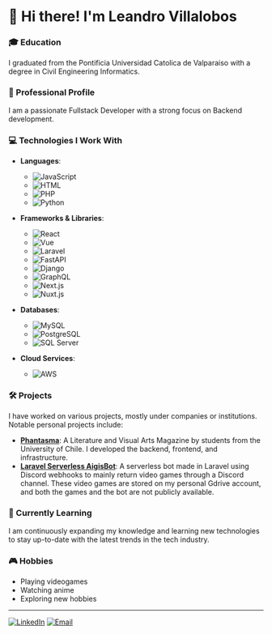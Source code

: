# 👋 Hi there! I'm Leandro Villalobos

### 🎓 Education
I graduated from the Pontificia Universidad Catolica de Valparaiso with a degree in Civil Engineering Informatics.

### 💼 Professional Profile
I am a passionate Fullstack Developer with a strong focus on Backend development. 

### 💻 Technologies I Work With
- **Languages**:
  - ![JavaScript](https://img.shields.io/badge/JavaScript-F7DF1E?logo=javascript&logoColor=black)
  - ![HTML](https://img.shields.io/badge/HTML-E34F26?logo=html5&logoColor=white)
  - ![PHP](https://img.shields.io/badge/PHP-777BB4?logo=php&logoColor=white)
  - ![Python](https://img.shields.io/badge/Python-3776AB?logo=python&logoColor=white)

- **Frameworks & Libraries**:
  - ![React](https://img.shields.io/badge/React-61DAFB?logo=react&logoColor=black)
  - ![Vue](https://img.shields.io/badge/Vue-4FC08D?logo=vue.js&logoColor=white)
  - ![Laravel](https://img.shields.io/badge/Laravel-FF2D20?logo=laravel&logoColor=white)
  - ![FastAPI](https://img.shields.io/badge/FastAPI-009688?logo=fastapi&logoColor=white)
  - ![Django](https://img.shields.io/badge/Django-092E20?logo=django&logoColor=white)
  - ![GraphQL](https://img.shields.io/badge/GraphQL-E10098?logo=graphql&logoColor=white)
  - ![Next.js](https://img.shields.io/badge/Next.js-000000?logo=nextdotjs&logoColor=white)
  - ![Nuxt.js](https://img.shields.io/badge/Nuxt.js-00C58E?logo=nuxtdotjs&logoColor=white)

- **Databases**:
  - ![MySQL](https://img.shields.io/badge/MySQL-4479A1?logo=mysql&logoColor=white)
  - ![PostgreSQL](https://img.shields.io/badge/PostgreSQL-336791?logo=postgresql&logoColor=white)
  - ![SQL Server](https://img.shields.io/badge/SQL%20Server-CC2927?logo=microsoft-sql-server&logoColor=white)

- **Cloud Services**:
  - ![AWS](https://img.shields.io/badge/AWS-232F3E?logo=amazon-aws&logoColor=white)


### 🛠 Projects
I have worked on various projects, mostly under companies or institutions. Notable personal projects include:
- **[Phantasma](https://phantasma.cl/)**: A Literature and Visual Arts Magazine by students from the University of Chile. I developed the backend, frontend, and infrastructure.
- **[Laravel Serverless AigisBot](https://github.com/Lea23VC/laravel-serverless-aigisbot)**: A serverless bot made in Laravel using Discord webhooks to mainly return video games through a Discord channel. These video games are stored on my personal Gdrive account, and both the games and the bot are not publicly available.


### 🌱 Currently Learning
I am continuously expanding my knowledge and learning new technologies to stay up-to-date with the latest trends in the tech industry.

### 🎮 Hobbies
- Playing videogames
- Watching anime
- Exploring new hobbies

---

[![LinkedIn](https://img.shields.io/badge/LinkedIn-0A66C2?logo=linkedin&logoColor=white)](https://www.linkedin.com/in/leandro-villalobos-50223221b/)
[![Email](https://img.shields.io/badge/Email-D14836?logo=gmail&logoColor=white)](mailto:leandro.villalobos.dx@gmail.com)
